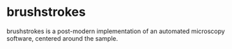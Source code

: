 # brushstrokes

brushstrokes is a post-modern implementation of an automated microscopy software, centered around the sample.
